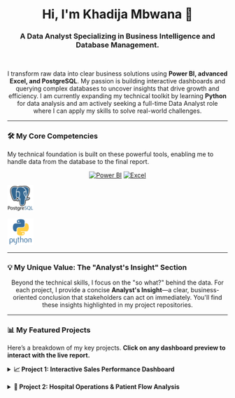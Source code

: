 <!-- HEADER -->
<h1 align="center">Hi, I'm Khadija Mbwana 👋</h1>
<h3 align="center">A Data Analyst Specializing in Business Intelligence and Database Management.</h3>

<br>

<!-- ABOUT ME -->
<p align="center">
  I transform raw data into clear business solutions using <strong>Power BI, advanced Excel, and PostgreSQL</strong>. My passion is building interactive dashboards and querying complex databases to uncover insights that drive growth and efficiency. I am currently expanding my technical toolkit by learning <strong>Python</strong> for data analysis and am actively seeking a full-time Data Analyst role where I can apply my skills to solve real-world challenges.
</p>

---

### 🛠️ My Core Competencies

My technical foundation is built on these powerful tools, enabling me to handle data from the database to the final report.

<p align="center">
  <!-- Visualization & Business Intelligence -->
  <a href="https://powerbi.microsoft.com/en-us/" target="_blank" rel="noreferrer"><img src="https://raw.githubusercontent.com/microsoft/PowerBI-Icons/main/PNG/Power-BI-Desktop.png" alt="Power BI" width="60" height="60"/></a>
  <a href="https://www.microsoft.com/en-us/microsoft-365/excel" target="_blank" rel="noreferrer"><img src="https://img.icons8.com/color/48/000000/ms-excel.png" alt="Excel" width="60" height="60"/></a>

  <!-- Database -->
  <a href="https://www.postgresql.org" target="_blank" rel="noreferrer"><img src="https://raw.githubusercontent.com/devicons/devicon/master/icons/postgresql/postgresql-original-wordmark.svg" alt="PostgreSQL" width="60" height="60"/></a>

  <!-- Currently Learning -->
  <a href="https://www.python.org" target="_blank" rel="noreferrer"><img src="https://raw.githubusercontent.com/devicons/devicon/master/icons/python/python-original-wordmark.svg" alt="Python" width="60" height="60"/></a>
</p>

---

### 💡 My Unique Value: The "Analyst's Insight" Section

<p align="center">
  Beyond the technical skills, I focus on the "so what?" behind the data. For each project, I provide a concise <strong>Analyst's Insight</strong>—a clear, business-oriented conclusion that stakeholders can act on immediately. You'll find these insights highlighted in my project repositories.
</p>

---
### 📊 My Featured Projects

Here’s a breakdown of my key projects. **Click on any dashboard preview to interact with the live report.**

<!-- PROJECT 1: SALES ANALYSIS -->
<details>
  <summary><strong>📈 Project 1: Interactive Sales Performance Dashboard</strong></summary>
  <br>
  <table>
    <tr>
      <td valign="top" width="50%">
        <p><strong>Goal:</strong> To provide stakeholders with a tool to track sales KPIs, identify growth opportunities, and analyze regional performance.</p>
        <p><strong>My Role:</strong> I performed the end-to-end analysis, from querying the database with SQL to building the final interactive dashboard in Power BI.</p>
        <br>
        <ul>
          <li><strong>Tech Stack:</strong> Power BI, PostgreSQL, Excel</li>
          <li><strong>Repository:</strong> <a href="https://github.com/khadijambwana/Sales-Analysis">View Project Code & SQL Queries</a></li>
        </ul>
      </td>
      <td valign="top" width="50%">
          <img src="[LINK_TO_YOUR_SALES_DASHBOARD_IMAGE]" alt="Sales Dashboard Preview"/>
        </a>
      </td>
    </tr>
  </table>
</details>

<br>

<!-- PROJECT 2: HOSPITAL ANALYSIS -->
<details>
  <summary><strong>🏥 Project 2: Hospital Operations & Patient Flow Analysis</strong></summary>
  <br>
  <table>
    <tr>
      <td valign="top" width="50%">
        <p><strong>Goal:</strong> To help hospital administrators improve efficiency and patient care by analyzing operational data.</p>
        <p><strong>My Role:</strong> I used SQL to clean and query patient records and then developed a Power BI dashboard to visualize key metrics like bed occupancy, patient wait times, and average length of stay.</p>
        <br>
        <ul>
          <li><strong>Tech Stack:</strong> Power BI, PostgreSQL</li>
          <li><strong>Repository:</strong> <a href="https://github.com/khadijambwana/Healthcare_analytics">View Project Code & SQL Queries</a></li>
        </ul>
      </td>
      <td valign="top" width="50%">
          <img src="https://raw.githubusercontent.com/khadijambwana/Healthcare_analytics/main/hospital_dashboard.png" alt="Hospital Dashboard Preview"/>
        </a>
      </td>
    </tr>
  </table>
</detais>

---


### 🛠️ My Tech Stack & Skills
<p align="center">
  <a href="https://www.postgresql.org" target="_blank" rel="noreferrer"><img src="https://img.shields.io/badge/PostgreSQL-316192?style=for-the-badge&logo=postgresql&logoColor=white" alt="PostgreSQL" /></a>
  <a href="https://powerbi.microsoft.com/" target="_blank" rel="noreferrer"><img src="https://img.shields.io/badge/Power%20BI-F2C811?style=for-the-badge&logo=powerbi&logoColor=black" alt="Power BI" /></a>
  <a href="https://www.microsoft.com/en-us/microsoft-365/excel" target="_blank" rel="noreferrer"><img src="https://img.shields.io/badge/Microsoft%20Excel-217346?style=for-the-badge&logo=microsoftexcel&logoColor=white" alt="Microsoft Excel" /></a>
  <a href="https://www.python.org" target="_blank" rel="noreferrer"><img src="https://img.shields.io/badge/Python-3776AB?style=for-the-badge&logo=python&logoColor=white" alt="Python" /></a>
</p>

---

### 📈 My GitHub Activity
<p align="center">
  <img src="https://github-readme-stats.vercel.app/api?username=khadijambwana&show_icons=true&theme=dracula" alt="khadija's GitHub Stats" />
  <img src="https://github-readme-stats.vercel.app/api/top-langs/?username=khadijambwana&layout=compact&theme=dracula" alt="khadija's Top Languages" />
</p>
<p align="center">
  <img src="https://github-readme-streak-stats.herokuapp.com/?user=khadijambwana&theme=dracula" alt="khadija's Contribution Streak" />
</p>


---

### 📫 Let's Connect!

I'm excited about new opportunities and collaborations. Feel free to reach out!
## 📬 Contact Me

- 📧 Email: [mbwanakhadija77@gmail.com](mailto:mbwanakhadija77@gmail.com)
- 💼 LinkedIn: [linkedin.com/in/khadija-mbwana](https://linkedin.com/in/khadija-mbwana)
- 🐱GitHub[github.com/khadijambwana(https://github.com/khadijambwana)



<!-- END OF PROFILE -->
